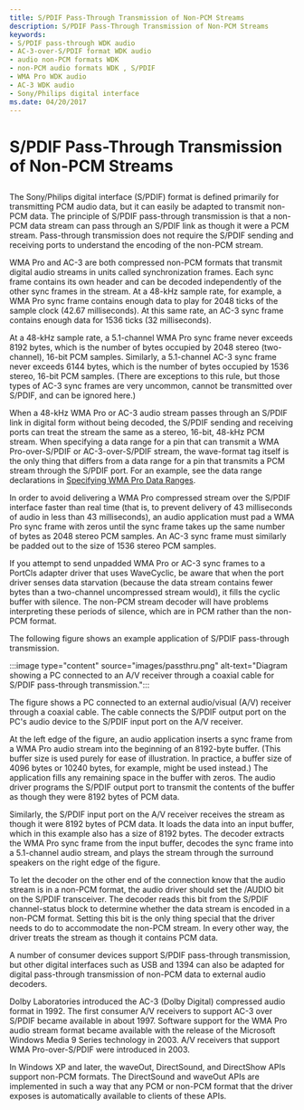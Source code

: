 ```yaml
---
title: S/PDIF Pass-Through Transmission of Non-PCM Streams
description: S/PDIF Pass-Through Transmission of Non-PCM Streams
keywords:
- S/PDIF pass-through WDK audio
- AC-3-over-S/PDIF format WDK audio
- audio non-PCM formats WDK
- non-PCM audio formats WDK , S/PDIF
- WMA Pro WDK audio
- AC-3 WDK audio
- Sony/Philips digital interface
ms.date: 04/20/2017
---
```


# S/PDIF Pass-Through Transmission of Non-PCM Streams


## <span id="s_pdif_pass_through_transmission_of_non_pcm_streams"></span><span id="S_PDIF_PASS_THROUGH_TRANSMISSION_OF_NON_PCM_STREAMS"></span>


The Sony/Philips digital interface (S/PDIF) format is defined primarily for transmitting PCM audio data, but it can easily be adapted to transmit non-PCM data. The principle of S/PDIF pass-through transmission is that a non-PCM data stream can pass through an S/PDIF link as though it were a PCM stream. Pass-through transmission does not require the S/PDIF sending and receiving ports to understand the encoding of the non-PCM stream.

WMA Pro and AC-3 are both compressed non-PCM formats that transmit digital audio streams in units called synchronization frames. Each sync frame contains its own header and can be decoded independently of the other sync frames in the stream. At a 48-kHz sample rate, for example, a WMA Pro sync frame contains enough data to play for 2048 ticks of the sample clock (42.67 milliseconds). At this same rate, an AC-3 sync frame contains enough data for 1536 ticks (32 milliseconds).

At a 48-kHz sample rate, a 5.1-channel WMA Pro sync frame never exceeds 8192 bytes, which is the number of bytes occupied by 2048 stereo (two-channel), 16-bit PCM samples. Similarly, a 5.1-channel AC-3 sync frame never exceeds 6144 bytes, which is the number of bytes occupied by 1536 stereo, 16-bit PCM samples. (There are exceptions to this rule, but those types of AC-3 sync frames are very uncommon, cannot be transmitted over S/PDIF, and can be ignored here.)

When a 48-kHz WMA Pro or AC-3 audio stream passes through an S/PDIF link in digital form without being decoded, the S/PDIF sending and receiving ports can treat the stream the same as a stereo, 16-bit, 48-kHz PCM stream. When specifying a data range for a pin that can transmit a WMA Pro-over-S/PDIF or AC-3-over-S/PDIF stream, the wave-format tag itself is the only thing that differs from a data range for a pin that transmits a PCM stream through the S/PDIF port. For an example, see the data range declarations in [Specifying WMA Pro Data Ranges](specifying-wma-pro-data-ranges.md).

In order to avoid delivering a WMA Pro compressed stream over the S/PDIF interface faster than real time (that is, to prevent delivery of 43 milliseconds of audio in less than 43 milliseconds), an audio application must pad a WMA Pro sync frame with zeros until the sync frame takes up the same number of bytes as 2048 stereo PCM samples. An AC-3 sync frame must similarly be padded out to the size of 1536 stereo PCM samples.

If you attempt to send unpadded WMA Pro or AC-3 sync frames to a PortCls adapter driver that uses WaveCyclic, be aware that when the port driver senses data starvation (because the data stream contains fewer bytes than a two-channel uncompressed stream would), it fills the cyclic buffer with silence. The non-PCM stream decoder will have problems interpreting these periods of silence, which are in PCM rather than the non-PCM format.

The following figure shows an example application of S/PDIF pass-through transmission.

:::image type="content" source="images/passthru.png" alt-text="Diagram showing a PC connected to an A/V receiver through a coaxial cable for S/PDIF pass-through transmission.":::

The figure shows a PC connected to an external audio/visual (A/V) receiver through a coaxial cable. The cable connects the S/PDIF output port on the PC's audio device to the S/PDIF input port on the A/V receiver.

At the left edge of the figure, an audio application inserts a sync frame from a WMA Pro audio stream into the beginning of an 8192-byte buffer. (This buffer size is used purely for ease of illustration. In practice, a buffer size of 4096 bytes or 10240 bytes, for example, might be used instead.) The application fills any remaining space in the buffer with zeros. The audio driver programs the S/PDIF output port to transmit the contents of the buffer as though they were 8192 bytes of PCM data.

Similarly, the S/PDIF input port on the A/V receiver receives the stream as though it were 8192 bytes of PCM data. It loads the data into an input buffer, which in this example also has a size of 8192 bytes. The decoder extracts the WMA Pro sync frame from the input buffer, decodes the sync frame into a 5.1-channel audio stream, and plays the stream through the surround speakers on the right edge of the figure.

To let the decoder on the other end of the connection know that the audio stream is in a non-PCM format, the audio driver should set the /AUDIO bit on the S/PDIF transceiver. The decoder reads this bit from the S/PDIF channel-status block to determine whether the data stream is encoded in a non-PCM format. Setting this bit is the only thing special that the driver needs to do to accommodate the non-PCM stream. In every other way, the driver treats the stream as though it contains PCM data.

A number of consumer devices support S/PDIF pass-through transmission, but other digital interfaces such as USB and 1394 can also be adapted for digital pass-through transmission of non-PCM data to external audio decoders.

Dolby Laboratories introduced the AC-3 (Dolby Digital) compressed audio format in 1992. The first consumer A/V receivers to support AC-3 over S/PDIF became available in about 1997. Software support for the WMA Pro audio stream format became available with the release of the Microsoft Windows Media 9 Series technology in 2003. A/V receivers that support WMA Pro-over-S/PDIF were introduced in 2003.

In Windows XP and later, the waveOut, DirectSound, and DirectShow APIs support non-PCM formats. The DirectSound and waveOut APIs are implemented in such a way that any PCM or non-PCM format that the driver exposes is automatically available to clients of these APIs.

 

 




